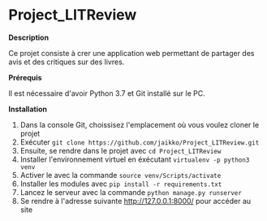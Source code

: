 # Project_LITReview

**Description** 

Ce projet consiste à crer une application web permettant de partager des avis et des critiques sur des livres.

**Prérequis**

Il est nécessaire d'avoir Python 3.7 et Git installé sur le PC.

**Installation**

1. Dans la console Git, choissisez l'emplacement où vous voulez cloner le projet
2. Exécuter  ``` git clone https://github.com/jaikko/Project_LITReview.git ```
3. Ensuite, se rendre dans le projet avec ``` cd Project_LITReview ```
4. Installer l'environnement virtuel en éxécutant ``` virtualenv -p python3 venv ```
5. Activer le avec la commande   ``` source venv/Scripts/activate ```
6. Installer les modules avec  ```pip install -r requirements.txt ```
7. Lancez le serveur avec la commande ```python manage.py runserver```
8. Se rendre à l'adresse suivante http://127.0.0.1:8000/ pour accéder au site 
